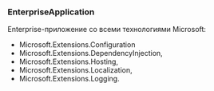 ﻿### EnterpriseApplication

Enterprise-приложение со всеми технологиями Microsoft:

* Microsoft.Extensions.Configuration
* Microsoft.Extensions.DependencyInjection,
* Microsoft.Extensions.Hosting,
* Microsoft.Extensions.Localization,
* Microsoft.Extensions.Logging.
